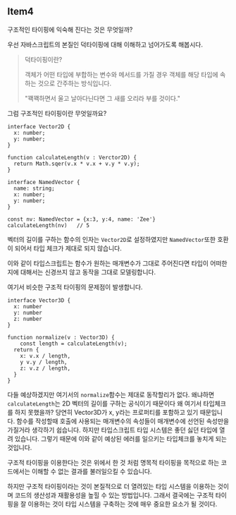 ## Item4

구조적인 타이핑에 익숙해 진다는 것은 무엇일까?

우선 자바스크립트의 본질인 덕타이핑에 대해 이해하고 넘어가도록 해봅시다. 

> 덕타이핑이란?
>
> 객체가 어떤 타입에 부합하는 변수와 메서드를 가질 경우 객체를 해당 타입에 속하는 것으로 간주하는 방식입니다.
>
> "꽥꽥하면서 울고 날아다닌다면 그 새를 오리라 부를 것이다."

그럼 구조적인 타이핑이란 무엇일까요?

```tsx
interface Vector2D {
  x: number;
  y: number;
}

function calculateLength(v : Verctor2D) {
  return Math.sqer(v.x * v.x + v.y * v.y);
}

interface NamedVector {
  name: string;
  x: number;
  y: number;
}

const nv: NamedVector = {x:3, y:4, name: 'Zee'}
calculateLength(nv)   // 5
```

벡터의 길이를 구하는 함수의 인자는 `Vector2D`로 설정하였지만 `NamedVector`또한 호환이 되어서 타입 체크가 제대로 되지 않습니다.

이와 같이 타입스크립트는 함수가 원하는 매개변수가 그대로 주어진다면 타입이 어떠한지에 대해서는 신경쓰지 않고 동작을 그대로 모델링합니다.

여기서 비슷한 구조적 타이핑의 문제점이 발생합니다.

```tsx
interface Vector3D {
  x: number
  y: number
  z: number
}

function normalize(v : Vector3D) {
	const length = calculateLength(v);
  return {
    x: v.x / length,
    y v.y / length,
    z: v.z / length,
  }
}
```

다들 예상하겠지만 여기서의 `normalize`함수는 제대로 동작할리가 없다. 왜냐하면 `calculateLength`는 2D 벡터의 길이를 구하는 공식이기 때문이다 왜 여기서 타입체크를 하지 못했을까? 당연히 Vector3D가 x, y라는 프로퍼티를 포함하고 있기 때문입니다. 함수를 작성할때 호출에 사용되는 매개변수의 속성들이 매개변수에 선언된 속성만을 가질거라 생각하기 쉽습니다. 하지만 타입스크립트 타입 시스템은 좋던 싫던 타입에 열려 있습니다. 그렇기 때문에 이와 같이 예상된 에러를 일으키는 타입체크를 놓치게 되는 것입니다.

구조적 타이핑을 이용한다는 것은 위에서 한 것 처럼 명목적 타이핑을 목적으로 하는 코드에서는 이해할 수 없는 결과를 불러일으킬 수 있습니다. 

하지만 구조적 타이핑이라는 것이 본질적으로 더 열려있는 타입 시스템을 이용하는 것이며 코드의 생산성과 재활용성을 높힐 수 있는 방법입니다. 그래서 결국에는 구조적 타이핑을 잘 이용하는 것이 타입 시스템을 구축하는 것에 매우 중요한 요소가 될 것이다.